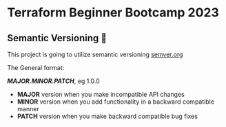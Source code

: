 # Terraform Beginner Bootcamp 2023

## Semantic Versioning :mage:

This project is going to utilize semantic versioning
[semver.org](https://semver.org/)

The General format:

***MAJOR.MINOR.PATCH***, eg 1.0.0

- **MAJOR** version when you make incompatible API changes
- **MINOR** version when you add functionality in a backward compatible manner
- **PATCH** version when you make backward compatible bug fixes
